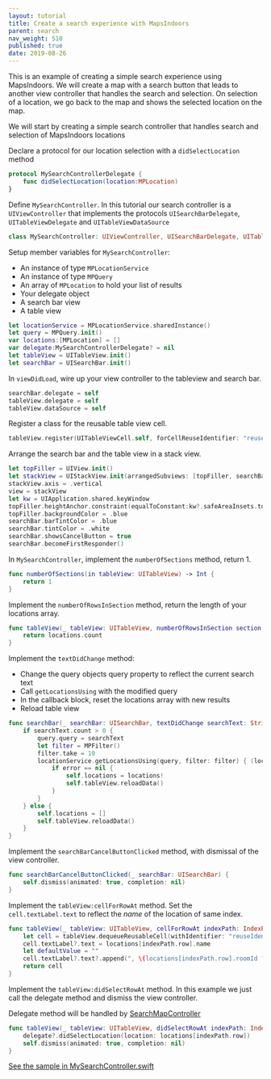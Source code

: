 ```yaml
---
layout: tutorial
title: Create a search experience with MapsIndoors
parent: search
nav_weight: 510
published: true
date: 2019-08-26
---
```

This is an example of creating a simple search experience using MapsIndoors. We will create a map with a search button that leads to another view controller that handles the search and selection. On selection of a location, we go back to the map and shows the selected location on the map.

We will start by creating a simple search controller that handles search and selection of MapsIndoors locations

Declare a protocol for our location selection with a `didSelectLocation` method

```swift
protocol MySearchControllerDelegate {
    func didSelectLocation(location:MPLocation)
}
```

Define `MySearchController`. In this tutorial our search controller is a `UIViewController` that implements the protocols `UISearchBarDelegate`, `UITableViewDelegate` and `UITableViewDataSource`

```swift
class MySearchController: UIViewController, UISearchBarDelegate, UITableViewDelegate, UITableViewDataSource {
```

Setup member variables for `MySearchController`:

* An instance of type `MPLocationService`
* An instance of type `MPQuery`
* An array of `MPLocation` to hold your list of results
* Your delegate object
* A search bar view
* A table view

```swift
let locationService = MPLocationService.sharedInstance()
let query = MPQuery.init()
var locations:[MPLocation] = []
var delegate:MySearchControllerDelegate? = nil
let tableView = UITableView.init()
let searchBar = UISearchBar.init()
```

In `viewDidLoad`, wire up your view controller to the tableview and search bar.

```swift
searchBar.delegate = self
tableView.delegate = self
tableView.dataSource = self
```

Register a class for the reusable table view cell.

```swift
tableView.register(UITableViewCell.self, forCellReuseIdentifier: "reuseIdentifier")
```

Arrange the search bar and the table view in a stack view.

```swift
let topFiller = UIView.init()
let stackView = UIStackView.init(arrangedSubviews: [topFiller, searchBar, tableView])
stackView.axis = .vertical
view = stackView
let kw = UIApplication.shared.keyWindow
topFiller.heightAnchor.constraint(equalToConstant:kw?.safeAreaInsets.top ?? 0).isActive = true
topFiller.backgroundColor = .blue
searchBar.barTintColor = .blue
searchBar.tintColor = .white
searchBar.showsCancelButton = true
searchBar.becomeFirstResponder()
```

In `MySearchController`, implement the `numberOfSections` method, return 1.

```swift
func numberOfSections(in tableView: UITableView) -> Int {
    return 1
}
```

Implement the `numberOfRowsInSection` method, return the length of your locations array. 

```swift
func tableView(_ tableView: UITableView, numberOfRowsInSection section: Int) -> Int {
    return locations.count
}
```

Implement the `textDidChange` method:

* Change the query objects query property to reflect the current search text
* Call `getLocationsUsing` with the modified query
* In the callback block, reset the locations array with new results
* Reload table view

```swift
func searchBar(_ searchBar: UISearchBar, textDidChange searchText: String) {
    if searchText.count > 0 {
        query.query = searchText
        let filter = MPFilter()
        filter.take = 10
        locationService.getLocationsUsing(query, filter: filter) { (locations, error) in
            if error == nil {
                self.locations = locations!
                self.tableView.reloadData()
            }
        }
    } else {
        self.locations = []
        self.tableView.reloadData()
    }
}
```

Implement the `searchBarCancelButtonClicked` method, with dismissal of the view controller.

```swift
func searchBarCancelButtonClicked(_ searchBar: UISearchBar) {
    self.dismiss(animated: true, completion: nil)
}
```

Implement the `tableView:cellForRowAt` method. Set the `cell.textLabel.text` to reflect the *name* of the location of same index.

```swift
func tableView(_ tableView: UITableView, cellForRowAt indexPath: IndexPath) -> UITableViewCell {
    let cell = tableView.dequeueReusableCell(withIdentifier: "reuseIdentifier", for: indexPath)
    cell.textLabel?.text = locations[indexPath.row].name
    let defaultValue = ""
    cell.textLabel?.text?.append(", \(locations[indexPath.row].roomId ?? defaultValue), \(locations[indexPath.row].building ?? defaultValue), \(locations[indexPath.row].venue ?? defaultValue)")
    return cell
}
```

Implement the `tableView:didSelectRowAt` method. In this example we just call the delegate method and dismiss the view controller.

Delegate method will be handled by [SearchMapController](searchsearchmapcontroller)

```swift
func tableView(_ tableView: UITableView, didSelectRowAt indexPath: IndexPath) {
    delegate?.didSelectLocation(location: locations[indexPath.row])
    self.dismiss(animated: true, completion: nil)
}
```

[See the sample in MySearchController.swift](https://github.com/MapsIndoors/MapsIndoorsIOS/blob/master/Example/DemoSamples/Search/MySearchController.swift)
